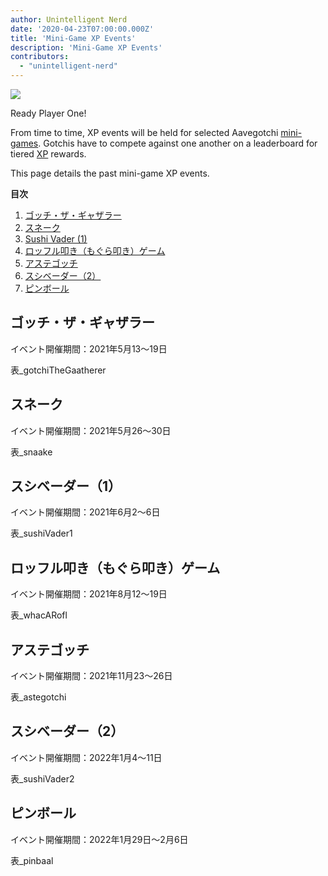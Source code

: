 ```yaml
---
author: Unintelligent Nerd
date: '2020-04-23T07:00:00.000Z'
title: 'Mini-Game XP Events'
description: 'Mini-Game XP Events'
contributors:
  - "unintelligent-nerd"
---
```


<div class="headerImageContainer">
<img class="headerImage" src="/minigame-xp-events/Aarcade_Machine.png">
<p class="headerImageText">Ready Player One!</p>
</div>

From time to time, XP events will be held for selected Aavegotchi [mini-games](/minigames). Gotchis have to compete against one another on a leaderboard for tiered [XP](/xp) rewards.

This page details the past mini-game XP events.

<div class="contentsBox">

**目次**

<ol>
<li><a href=#gotchi-the-gaatherer>ゴッチ・ザ・ギャザラー</a></li>
<li><a href=#snaake>スネーク</a></li>
<li><a href=#sushi-vader--1->Sushi Vader (1)</a></li>
<li><a href=#whac-a-rofl>ロッフル叩き（もぐら叩き）ゲーム</a></li>
<li><a href=#astegotchi>アステゴッチ</a></li>
<li><a href=#sushi-vader--2->スシベーダー（2）</a></li>
<li><a href=#pinbaal>ピンボール</a></li>
</ol>

</div>

## ゴッチ・ザ・ギャザラー

イベント開催期間：2021年5月13〜19日

表_gotchiTheGaatherer

## スネーク

イベント開催期間：2021年5月26〜30日

表_snaake

## スシベーダー（1）

イベント開催期間：2021年6月2〜6日

表_sushiVader1

## ロッフル叩き（もぐら叩き）ゲーム

イベント開催期間：2021年8月12〜19日

表_whacARofl

## アステゴッチ

イベント開催期間：2021年11月23〜26日

表_astegotchi

## スシベーダー（2）

イベント開催期間：2022年1月4〜11日

表_sushiVader2

## ピンボール

イベント開催期間：2022年1月29日〜2月6日

表_pinbaal

